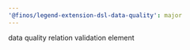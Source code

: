 ```yaml
---
'@finos/legend-extension-dsl-data-quality': major
---
```


data quality relation validation element
